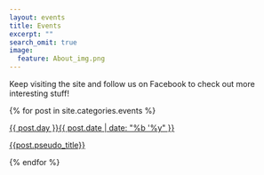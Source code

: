 ```yaml
---
layout: events
title: Events
excerpt: ""
search_omit: true
image:
  feature: About_img.png
---
```


Keep visiting the site and follow us on Facebook to check out more interesting stuff!

{% for post in site.categories.events %}

<div class="row rect col-sm-12 col-xs-12" style="background: {% if post.status == 'Finished' %} #9e9e9e {% elsif post.status == 'Nearest' %} #7cbf5b {% elsif post.status == 'Future'  %}  #ffffff {% endif %}">

 <a href="{{ site.url }}{{ post.url }}">
  <div class="col-sm-1 col-xs-0"></div>
  <div class="col-sm-2 col-xs-2">
<div class="date">
   	<p>{{ post.day }}<span>{{ post.date | date: "%b '%y" }}</span></p>
   </div>
  </div>
  <div class="col-sm-9 col-xs-10">
   <p class="event"> {{post.pseudo_title}}  </p>
  </div>
  </a>
</div>


{% endfor %}




<!--






<div class="fb-page" data-href="https://www.facebook.com/mnpiitb" data-tabs="timeline" data-small-header="false" data-adapt-container-width="true" data-hide-cover="false" data-show-facepile="true"><blockquote cite="https://www.facebook.com/mnpiitb" class="fb-xfbml-parse-ignore"><a href="https://www.facebook.com/mnpiitb">Maths and Physics Club, IIT Bombay</a></blockquote></div>

-->
